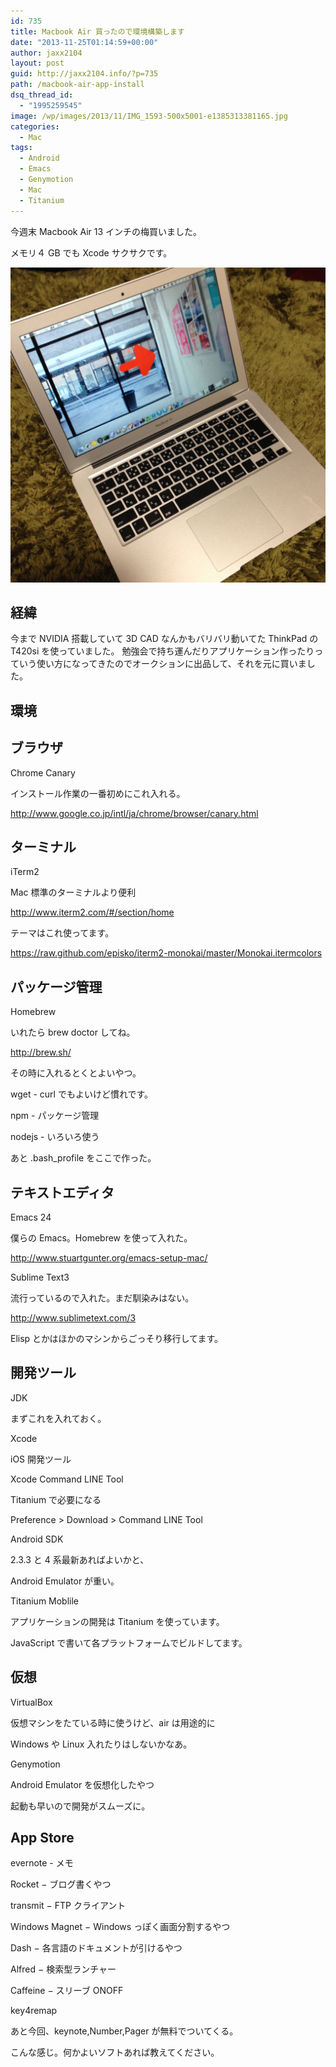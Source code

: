 ```yaml
---
id: 735
title: Macbook Air 買ったので環境構築します
date: "2013-11-25T01:14:59+00:00"
author: jaxx2104
layout: post
guid: http://jaxx2104.info/?p=735
path: /macbook-air-app-install
dsq_thread_id:
  - "1995259545"
image: /wp/images/2013/11/IMG_1593-500x5001-e1385313381165.jpg
categories:
  - Mac
tags:
  - Android
  - Emacs
  - Genymotion
  - Mac
  - Titanium
---
```


今週末 Macbook Air 13 インチの梅買いました。

メモリ４ GB でも Xcode サクサクです。

<img src="./IMG_1593.jpg" />

## 経緯

今まで NVIDIA 搭載していて 3D CAD なんかもバリバリ動いてた ThinkPad の T420si を使っていました。
勉強会で持ち運んだりアプリケーション作ったりっていう使い方になってきたのでオークションに出品して、それを元に買いました。

<!--more-->

## 環境

## ブラウザ

Chrome Canary

インストール作業の一番初めにこれ入れる。

http://www.google.co.jp/intl/ja/chrome/browser/canary.html

## ターミナル

iTerm2

Mac 標準のターミナルより便利

http://www.iterm2.com/#/section/home

テーマはこれ使ってます。

https://raw.github.com/episko/iterm2-monokai/master/Monokai.itermcolors

## パッケージ管理

Homebrew

いれたら brew doctor してね。

http://brew.sh/

その時に入れるとくとよいやつ。

wget - curl でもよいけど慣れです。

npm - パッケージ管理

nodejs - いろいろ使う

あと .bash_profile をここで作った。

## テキストエディタ

Emacs 24

僕らの Emacs。Homebrew を使って入れた。

http://www.stuartgunter.org/emacs-setup-mac/

Sublime Text3

流行っているので入れた。まだ馴染みはない。

http://www.sublimetext.com/3

Elisp とかはほかのマシンからごっそり移行してます。

## 開発ツール

JDK

まずこれを入れておく。

Xcode

iOS 開発ツール

Xcode Command LINE Tool

Titanium で必要になる

Preference > Download > Command LINE Tool

Android SDK

2.3.3 と 4 系最新あればよいかと、

Android Emulator が重い。

Titanium Moblile

アプリケーションの開発は Titanium を使っています。

JavaScript で書いて各プラットフォームでビルドしてます。

## 仮想

VirtualBox

仮想マシンをたている時に使うけど、air は用途的に

Windows や Linux 入れたりはしないかなあ。

Genymotion

Android Emulator を仮想化したやつ

起動も早いので開発がスムーズに。

## App Store

evernote - メモ

Rocket − ブログ書くやつ

transmit − FTP クライアント

Windows Magnet − Windows っぽく画面分割するやつ

Dash − 各言語のドキュメントが引けるやつ

Alfred − 検索型ランチャー

Caffeine − スリーブ ONOFF

key4remap

あと今回、keynote,Number,Pager が無料でついてくる。

こんな感じ。何かよいソフトあれば教えてください。
